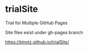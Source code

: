 # trialSite
Trial for Multiple GitHub Pages

Site files exist under gh-pages branch

https://ktrotz.github.io/trialSite/
